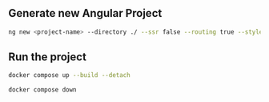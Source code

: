 # <Project-Name>

## Generate new Angular Project

```bash
ng new <project-name> --directory ./ --ssr false --routing true --style css
```

## Run the project

```bash
docker compose up --build --detach
```

```bash
docker compose down
```
